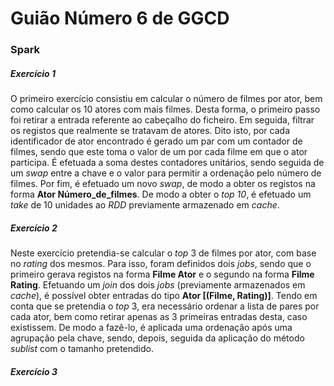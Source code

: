 # Guião Número 6 de GGCD

### Spark

##### Exercício 1

O primeiro exercício consistiu em calcular o número de filmes por ator, bem como calcular os 10 atores com mais filmes. Desta forma, o primeiro passo foi retirar a entrada referente ao cabeçalho do ficheiro. Em seguida, filtrar os registos que realmente se tratavam de atores. Dito isto, por cada identificador de ator encontrado é gerado um par com um contador de filmes, sendo que este toma o valor de um por cada filme em que o ator participa. É efetuada a soma destes contadores unitários, sendo seguida de um _swap_ entre a chave e o valor para permitir a ordenação pelo número de filmes. Por fim, é efetuado um novo _swap_, de modo a obter os registos na forma __Ator Número_de_filmes__. De modo a obter o _top 10_, é efetuado um _take_ de 10 unidades ao _RDD_ previamente armazenado em _cache_.

##### Exercício 2

Neste exercício pretendia-se calcular o _top_ 3 de filmes por ator, com base no _rating_ dos mesmos. Para isso, foram definidos dois _jobs_, sendo que o primeiro gerava registos na forma __Filme Ator__ e o segundo na forma __Filme Rating__. Efetuando um _join_ dos dois _jobs_ (previamente armazenados em _cache_), é possível obter entradas do tipo __Ator [(Filme, Rating)]__. Tendo em conta que se pretendia o _top_ 3, era necessário ordenar a lista de pares por cada ator, bem como retirar apenas as 3 primeiras entradas desta, caso existissem. De modo a fazê-lo, é aplicada uma ordenação após uma agrupação pela chave, sendo, depois, seguida da aplicação do método _sublist_ com o tamanho pretendido. 

##### Exercício 3
